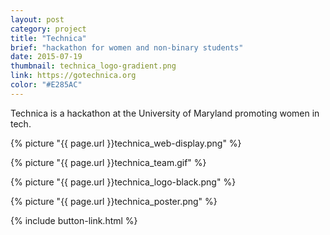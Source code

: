 ```yaml
---
layout: post
category: project
title: "Technica"
brief: "hackathon for women and non-binary students"
date: 2015-07-19
thumbnail: technica_logo-gradient.png
link: https://gotechnica.org
color: "#E285AC"
---
```


Technica is a hackathon at the University of Maryland promoting women in tech.

{% picture "{{ page.url }}technica_web-display.png" %}

{% picture "{{ page.url }}technica_team.gif" %}

{% picture "{{ page.url }}technica_logo-black.png" %}

{% picture "{{ page.url }}technica_poster.png" %}

{% include button-link.html %}
